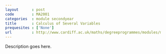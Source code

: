 ```yaml
---
layout      : post
code        : MA2001
categories  : module secondyear
title       : Calculus of Several Variables
prequesites : ['None']
url         : http://www.cardiff.ac.uk/maths/degreeprogrammes/modules/ma2001.html
---
```


Description goes here.

